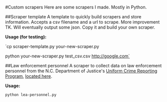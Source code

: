 #Custom scrapers
Here are some scrapers I made. Mostly in Python.

##Scraper template
A template to quickly build scrapers and store information. Accepts a csv filename and a url to scrape. More improvement TK. Will eventually output some json. Copy it and build your own scraper.

**Usage (for testing):**

`cp scraper-template.py your-new-scraper.py

python your-new-scraper.py test_csv.csv http://google.com`

##Law enforcement personnel
A scraper to collect data on law enforcement personnel from the N.C. Department of Justice's [Uniform Crime Reporting Program](http://crimereporting.ncdoj.gov/Reports.aspx), [located here](http://crimereporting.ncdoj.gov/public/2013/LEPersonnel/LEPerPopRatAgyTrd.htm).

**Usage:**

`python lea-personnel.py`